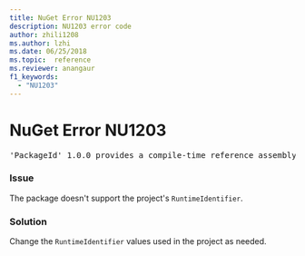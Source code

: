 ```yaml
---
title: NuGet Error NU1203
description: NU1203 error code
author: zhili1208
ms.author: lzhi
ms.date: 06/25/2018
ms.topic:  reference
ms.reviewer: anangaur
f1_keywords: 
  - "NU1203"
---
```


# NuGet Error NU1203

<pre>'PackageId' 1.0.0 provides a compile-time reference assembly for 'Foo.dll' on 'TargetFramework', but there is no compatible run-time assembly.</pre>

### Issue
The package doesn't support the project's `RuntimeIdentifier`. 

### Solution
Change the `RuntimeIdentifier` values used in the project as needed.